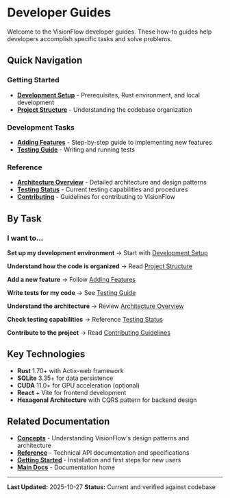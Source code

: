 # Developer Guides

Welcome to the VisionFlow developer guides. These how-to guides help developers accomplish specific tasks and solve problems.

## Quick Navigation

### Getting Started
- **[Development Setup](./01-development-setup.md)** - Prerequisites, Rust environment, and local development
- **[Project Structure](./02-project-structure.md)** - Understanding the codebase organization

### Development Tasks
- **[Adding Features](./04-adding-features.md)** - Step-by-step guide to implementing new features
- **[Testing Guide](./05-testing.md)** - Writing and running tests

### Reference
- **[Architecture Overview](./03-architecture.md)** - Detailed architecture and design patterns
- **[Testing Status](./04-testing-status.md)** - Current testing capabilities and procedures
- **[Contributing](./06-contributing.md)** - Guidelines for contributing to VisionFlow

## By Task

### I want to...

**Set up my development environment**
→ Start with [Development Setup](./01-development-setup.md)

**Understand how the code is organized**
→ Read [Project Structure](./02-project-structure.md)

**Add a new feature**
→ Follow [Adding Features](./04-adding-features.md)

**Write tests for my code**
→ See [Testing Guide](./05-testing.md)

**Understand the architecture**
→ Review [Architecture Overview](./03-architecture.md)

**Check testing capabilities**
→ Reference [Testing Status](./04-testing-status.md)

**Contribute to the project**
→ Read [Contributing Guidelines](./06-contributing.md)

## Key Technologies

- **Rust** 1.70+ with Actix-web framework
- **SQLite** 3.35+ for data persistence
- **CUDA** 11.0+ for GPU acceleration (optional)
- **React** + Vite for frontend development
- **Hexagonal Architecture** with CQRS pattern for backend design

## Related Documentation

- **[Concepts](../concepts/)** - Understanding VisionFlow's design patterns and architecture
- **[Reference](../reference/)** - Technical API documentation and specifications
- **[Getting Started](../getting-started/)** - Installation and first steps for new users
- **[Main Docs](../../README.md)** - Documentation home

---

**Last Updated:** 2025-10-27
**Status:** Current and verified against codebase

